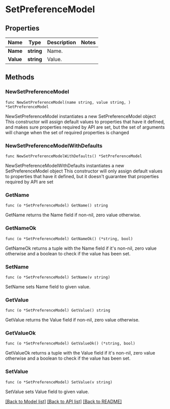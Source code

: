 # SetPreferenceModel

## Properties

Name | Type | Description | Notes
------------ | ------------- | ------------- | -------------
**Name** | **string** | Name. | 
**Value** | **string** | Value. | 

## Methods

### NewSetPreferenceModel

`func NewSetPreferenceModel(name string, value string, ) *SetPreferenceModel`

NewSetPreferenceModel instantiates a new SetPreferenceModel object
This constructor will assign default values to properties that have it defined,
and makes sure properties required by API are set, but the set of arguments
will change when the set of required properties is changed

### NewSetPreferenceModelWithDefaults

`func NewSetPreferenceModelWithDefaults() *SetPreferenceModel`

NewSetPreferenceModelWithDefaults instantiates a new SetPreferenceModel object
This constructor will only assign default values to properties that have it defined,
but it doesn't guarantee that properties required by API are set

### GetName

`func (o *SetPreferenceModel) GetName() string`

GetName returns the Name field if non-nil, zero value otherwise.

### GetNameOk

`func (o *SetPreferenceModel) GetNameOk() (*string, bool)`

GetNameOk returns a tuple with the Name field if it's non-nil, zero value otherwise
and a boolean to check if the value has been set.

### SetName

`func (o *SetPreferenceModel) SetName(v string)`

SetName sets Name field to given value.


### GetValue

`func (o *SetPreferenceModel) GetValue() string`

GetValue returns the Value field if non-nil, zero value otherwise.

### GetValueOk

`func (o *SetPreferenceModel) GetValueOk() (*string, bool)`

GetValueOk returns a tuple with the Value field if it's non-nil, zero value otherwise
and a boolean to check if the value has been set.

### SetValue

`func (o *SetPreferenceModel) SetValue(v string)`

SetValue sets Value field to given value.



[[Back to Model list]](../README.md#documentation-for-models) [[Back to API list]](../README.md#documentation-for-api-endpoints) [[Back to README]](../README.md)


